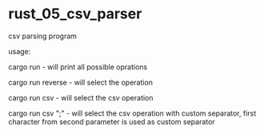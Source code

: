 # rust_05_csv_parser
csv parsing program

usage: 

cargo run     - will print all possible oprations

cargo run reverse    - will select the operation

cargo run csv        - will select the csv operation

cargo run csv ";"    - will select the csv operation with custom separator, first character from second parameter is used as custom separator


